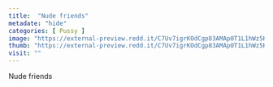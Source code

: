 ```yaml
---
title:  "Nude friends"
metadate: "hide"
categories: [ Pussy ]
image: "https://external-preview.redd.it/C7Uv7igrKOdCgp83AMAp0T1L1hWz5KDSW7mJzpZnjE8.jpg?auto=webp&s=7752f1d6ffc8df55a7d629dab0ac1497d7535daf"
thumb: "https://external-preview.redd.it/C7Uv7igrKOdCgp83AMAp0T1L1hWz5KDSW7mJzpZnjE8.jpg?width=640&crop=smart&auto=webp&s=322c5a2e1a6cecc4d792f918c08a57f0b5d3db63"
visit: ""
---
```

Nude friends
